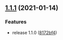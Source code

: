## [1.1.1](https://github.com/alex-lit/vue-component-source/compare/v1.0.1...v1.1.1) (2021-01-14)

### Features

- release 1.1.0
  ([8172bf4](https://github.com/alex-lit/vue-component-source/commit/8172bf4efd8fbdb70d07b47d915b82970f49ff35))
